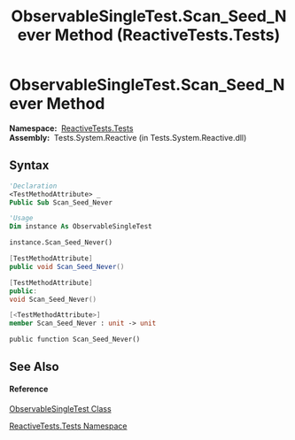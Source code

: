 ﻿---
title: ObservableSingleTest.Scan_Seed_Never Method  (ReactiveTests.Tests)
TOCTitle: Scan_Seed_Never Method
ms:assetid: M:ReactiveTests.Tests.ObservableSingleTest.Scan_Seed_Never
ms:mtpsurl: https://msdn.microsoft.com/en-us/library/reactivetests.tests.observablesingletest.scan_seed_never(v=VS.103)
ms:contentKeyID: 36618893
ms.date: 06/28/2011
mtps_version: v=VS.103
f1_keywords:
- ReactiveTests.Tests.ObservableSingleTest.Scan_Seed_Never
dev_langs:
- CSharp
- JScript
- VB
- FSharp
- c++
---

# ObservableSingleTest.Scan\_Seed\_Never Method

**Namespace:**  [ReactiveTests.Tests](hh289046\(v=vs.103\).md)  
**Assembly:**  Tests.System.Reactive (in Tests.System.Reactive.dll)

## Syntax

``` vb
'Declaration
<TestMethodAttribute> _
Public Sub Scan_Seed_Never
```

``` vb
'Usage
Dim instance As ObservableSingleTest

instance.Scan_Seed_Never()
```

``` csharp
[TestMethodAttribute]
public void Scan_Seed_Never()
```

``` c++
[TestMethodAttribute]
public:
void Scan_Seed_Never()
```

``` fsharp
[<TestMethodAttribute>]
member Scan_Seed_Never : unit -> unit 
```

``` jscript
public function Scan_Seed_Never()
```

## See Also

#### Reference

[ObservableSingleTest Class](hh315143\(v=vs.103\).md)

[ReactiveTests.Tests Namespace](hh289046\(v=vs.103\).md)

